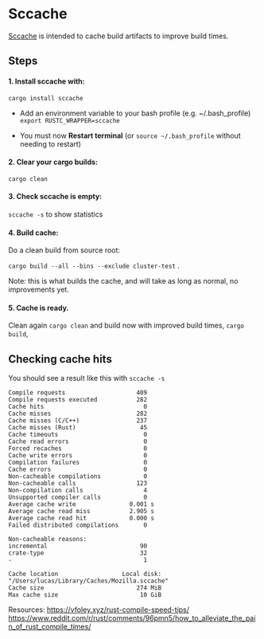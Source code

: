 # Sccache

[Sccache](https://github.com/mozilla/sccache) is intended to cache build artifacts to improve build times.

## Steps

#### 1. Install sccache with:

 `cargo install sccache`

* Add an environment variable to your bash profile (e.g. ~/.bash_profile) `export RUSTC_WRAPPER=sccache`

* You must now **Restart terminal** (or `source ~/.bash_profile` without needing to restart)

#### 2. Clear your cargo builds:

`cargo clean` 

#### 3. Check sccache is empty:

`sccache -s` to show statistics

#### 4. Build cache: 

Do a clean build from source root:

`cargo build --all --bins --exclude cluster-test` . 

Note: this is what builds the cache, and will take as long as normal, no improvements yet.

#### 5. Cache is ready.

Clean again `cargo clean` and build now with improved build times, `cargo build`, 

## Checking cache hits
You should see a result like this with `sccache -s`

````
Compile requests                    409
Compile requests executed           282
Cache hits                            0
Cache misses                        282
Cache misses (C/C++)                237
Cache misses (Rust)                  45
Cache timeouts                        0
Cache read errors                     0
Forced recaches                       0
Cache write errors                    0
Compilation failures                  0
Cache errors                          0
Non-cacheable compilations            0
Non-cacheable calls                 123
Non-compilation calls                 4
Unsupported compiler calls            0
Average cache write               0.001 s
Average cache read miss           2.905 s
Average cache read hit            0.000 s
Failed distributed compilations       0

Non-cacheable reasons:
incremental                          90
crate-type                           32
-                                     1

Cache location                  Local disk: "/Users/lucas/Library/Caches/Mozilla.sccache"
Cache size                          274 MiB
Max cache size                       10 GiB
````

Resources:
https://vfoley.xyz/rust-compile-speed-tips/
https://www.reddit.com/r/rust/comments/96pmn5/how_to_alleviate_the_pain_of_rust_compile_times/